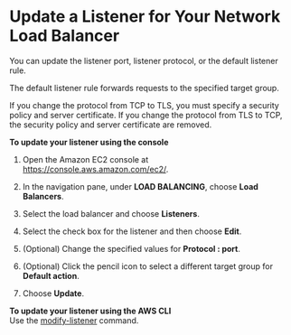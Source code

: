 # Update a Listener for Your Network Load Balancer<a name="listener-update-rules"></a>

You can update the listener port, listener protocol, or the default listener rule\.

The default listener rule forwards requests to the specified target group\.

If you change the protocol from TCP to TLS, you must specify a security policy and server certificate\. If you change the protocol from TLS to TCP, the security policy and server certificate are removed\.

**To update your listener using the console**

1. Open the Amazon EC2 console at [https://console\.aws\.amazon\.com/ec2/](https://console.aws.amazon.com/ec2/)\.

1. In the navigation pane, under **LOAD BALANCING**, choose **Load Balancers**\.

1. Select the load balancer and choose **Listeners**\.

1. Select the check box for the listener and then choose **Edit**\.

1. \(Optional\) Change the specified values for **Protocol : port**\.

1. \(Optional\) Click the pencil icon to select a different target group for **Default action**\.

1. Choose **Update**\.

**To update your listener using the AWS CLI**  
Use the [modify\-listener](https://docs.aws.amazon.com/cli/latest/reference/elbv2/modify-listener.html) command\.